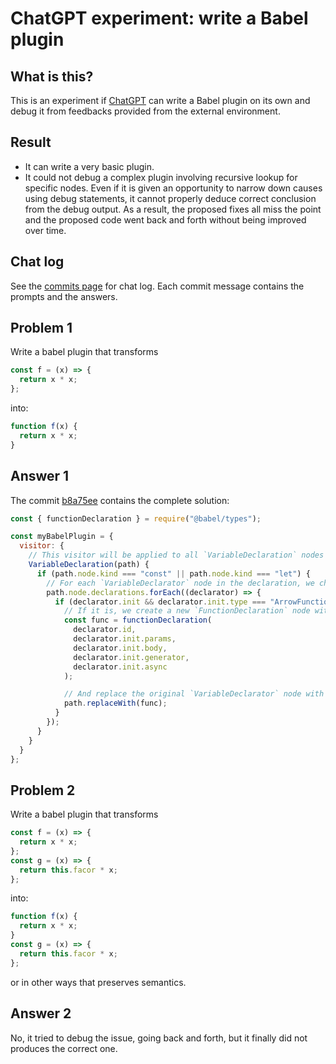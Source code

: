 # ChatGPT experiment: write a Babel plugin

## What is this?

This is an experiment if [ChatGPT](https://openai.com/blog/chatgpt/) can write a Babel plugin on its own and debug it from feedbacks provided from the external environment.

## Result

- It can write a very basic plugin.
- It could not debug a complex plugin involving recursive lookup for specific nodes. Even if it is given an opportunity to narrow down causes using debug statements, it cannot properly deduce correct conclusion from the debug output. As a result, the proposed fixes all miss the point and the proposed code went back and forth without being improved over time.

## Chat log

See the [commits page](https://github.com/qnighy/chatgpt-experiment-babel-plugin/commits/master) for chat log. Each commit message contains the prompts and the answers.

## Problem 1

Write a babel plugin that transforms

```javascript
const f = (x) => {
  return x * x;
};
```

into:

```javascript
function f(x) {
  return x * x;
}
```

## Answer 1

The commit [b8a75ee](https://github.com/qnighy/chatgpt-experiment-babel-plugin/commit/b8a75eef144a116abf803ab5f59be159589c7995) contains the complete solution:

```javascript
const { functionDeclaration } = require("@babel/types");

const myBabelPlugin = {
  visitor: {
    // This visitor will be applied to all `VariableDeclaration` nodes with `const` or `let` declarations
    VariableDeclaration(path) {
      if (path.node.kind === "const" || path.node.kind === "let") {
        // For each `VariableDeclarator` node in the declaration, we check if it's an arrow function
        path.node.declarations.forEach((declarator) => {
          if (declarator.init && declarator.init.type === "ArrowFunctionExpression") {
            // If it is, we create a new `FunctionDeclaration` node with the same name and function body
            const func = functionDeclaration(
              declarator.id,
              declarator.init.params,
              declarator.init.body,
              declarator.init.generator,
              declarator.init.async
            );

            // And replace the original `VariableDeclarator` node with the new `FunctionDeclaration` node
            path.replaceWith(func);
          }
        });
      }
    }
  }
};
```

## Problem 2

Write a babel plugin that transforms

```javascript
const f = (x) => {
  return x * x;
};
const g = (x) => {
  return this.facor * x;
};
```

into:

```javascript
function f(x) {
  return x * x;
}
const g = (x) => {
  return this.facor * x;
};
```

or in other ways that preserves semantics.

## Answer 2

No, it tried to debug the issue, going back and forth, but it finally did not produces the correct one.
